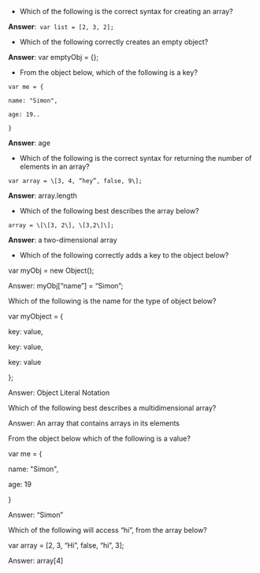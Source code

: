 * Which of the following is the correct syntax for creating an array?


**Answer**:` var list = [2, 3, 2];`

- Which of the following correctly creates an empty object?

**Answer**: var emptyObj = {};

- From the object below, which of the following is a key?

```
var me = {

name: "Simon",

age: 19..

}
```
**Answer**: age

- Which of the following is the correct syntax for returning the number of elements in an array?

```var array = \[3, 4, “hey”, false, 9\];```

**Answer**: array.length

- Which of the following best describes the array below?

```array = \[\[3, 2\], \[3,2\]\];```

**Answer**: a two-dimensional array

- Which of the following correctly adds a key to the object below?

var myObj = new Object\(\);

Answer: myObj\[“name”\] = “Simon”;

Which of the following is the name for the type of object below?

var myObject = {

key: value,

key: value,

key: value

};

Answer: Object Literal Notation

Which of the following best describes a multidimensional array?

Answer: An array that contains arrays in its elements

From the object below which of the following is a value?

var me = {

name: "Simon",

age: 19

}

Answer: “Simon”

Which of the following will access “hi”, from the array below?

var array = \[2, 3, “Hi”, false, “hi”, 3\];

Answer: array\[4\]

